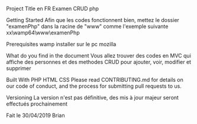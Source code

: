 Project Title en FR
Examen CRUD php

Getting Started
Afin que les codes fonctionnent bien, mettez le dossier "examenPhp" dans la racine de "www" comme l'exemple suivante xx\wamp64\www\examenPhp

Prerequisites
wamp installer sur le pc
mozilla

What do you find in the document
Vous allez trouver des codes en MVC qui affiche des personnes et des methodes CRUD pour ajouter, voir, modifier et supprimer


Built With
PHP
HTML
CSS
Please read CONTRIBUTING.md for details on our code of conduct, and the process for submitting pull requests to us.

Versioning
La version n'est pas définitive, des mis à jour majeur seront effectués prochainement

Fait le 30/04/2019
Brian